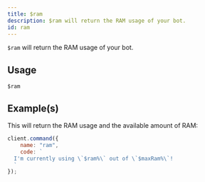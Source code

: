 ```yaml
---
title: $ram
description: $ram will return the RAM usage of your bot.
id: ram
---
```


`$ram` will return the RAM usage of your bot.

## Usage

```aoi
$ram
```

## Example(s)

This will return the RAM usage and the available amount of RAM:

```javascript
client.command({
    name: "ram",
    code: `
  I'm currently using \`$ram%\` out of \`$maxRam%\`!
  `
});
```
